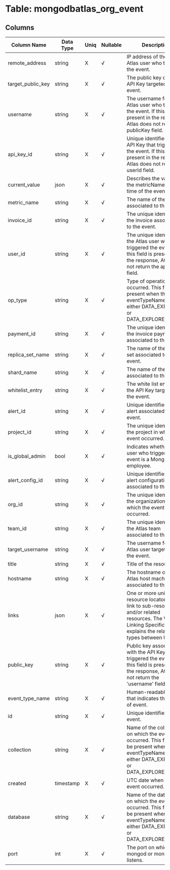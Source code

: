 # Table: mongodbatlas_org_event

## Columns 

|  Column Name   |  Data Type  | Uniq | Nullable | Description | 
|  ----  | ----  | ----  | ----  | ---- | 
| remote_address | string | X | √ | IP address of the userId Atlas user who triggered the event. | 
| target_public_key | string | X | √ | The public key of the API Key targeted by the event. | 
| username | string | X | √ | The username for the Atlas user who triggered the event. If this field is present in the response, Atlas does not return the publicKey field. | 
| api_key_id | string | X | √ | Unique identifier for the API Key that triggered the event. If this field is present in the response, Atlas does not return the userId field. | 
| current_value | json | X | √ | Describes the value of the metricName at the time of the event. | 
| metric_name | string | X | √ | The name of the metric associated to the alertId. | 
| invoice_id | string | X | √ | The unique identifier of the invoice associated to the event. | 
| user_id | string | X | √ | The unique identifier for the Atlas user who triggered the event. If this field is present in the response, Atlas does not return the apiKeyId field. | 
| op_type | string | X | √ | Type of operation that occurred. This field is present when the eventTypeName is either DATA_EXPLORER or DATA_EXPLORER_CRUD. | 
| payment_id | string | X | √ | The unique identifier of the invoice payment associated to the event. | 
| replica_set_name | string | X | √ | The name of the replica set associated to the event. | 
| shard_name | string | X | √ | The name of the shard associated to the event. | 
| whitelist_entry | string | X | √ | The white list entry of the API Key targeted by the event. | 
| alert_id | string | X | √ | Unique identifier for the alert associated with the event. | 
| project_id | string | X | √ | The unique identifier for the project in which the event occurred. | 
| is_global_admin | bool | X | √ | Indicates whether the user who triggered the event is a MongoDB employee. | 
| alert_config_id | string | X | √ | Unique identifier for the alert configuration associated to the alertId. | 
| org_id | string | X | √ | The unique identifier for the organization in which the event occurred. | 
| team_id | string | X | √ | The unique identifier for the Atlas team associated to the event. | 
| target_username | string | X | √ | The username for the Atlas user targeted by the event. | 
| title | string | X | √ | Title of the resource. | 
| hostname | string | X | √ | The hostname of the Atlas host machine associated to the event. | 
| links | json | X | √ | One or more uniform resource locators that link to sub-resources and/or related resources. The Web Linking Specification explains the relation-types between URLs. | 
| public_key | string | X | √ | Public key associated with the API Key that triggered the event. If this field is present in the response, Atlas does not return the 'username' field. | 
| event_type_name | string | X | √ | Human-readable label that indicates the type of event. | 
| id | string | X | √ | Unique identifier for the event. | 
| collection | string | X | √ | Name of the collection on which the event occurred. This field can be present when the eventTypeName is either DATA_EXPLORER or DATA_EXPLORER_CRUD. | 
| created | timestamp | X | √ | UTC date when the event occurred. | 
| database | string | X | √ | Name of the database on which the event occurred. This field can be present when the eventTypeName is either DATA_EXPLORER or DATA_EXPLORER_CRUD. | 
| port | int | X | √ | The port on which the mongod or mongos listens. | 


